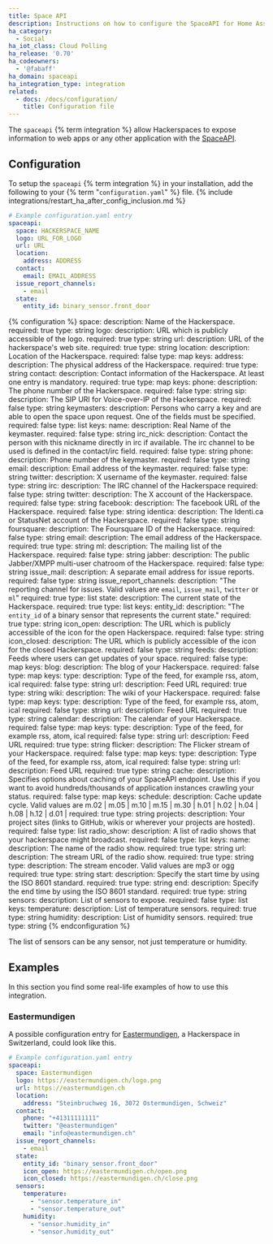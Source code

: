 ```yaml
---
title: Space API
description: Instructions on how to configure the SpaceAPI for Home Assistant.
ha_category:
  - Social
ha_iot_class: Cloud Polling
ha_release: '0.70'
ha_codeowners:
  - '@fabaff'
ha_domain: spaceapi
ha_integration_type: integration
related:
  - docs: /docs/configuration/
    title: Configuration file
---
```


The `spaceapi` {% term integration %} allow Hackerspaces to expose information to web apps or any other application with the [SpaceAPI](https://spaceapi.io/).

## Configuration

To setup the `spaceapi` {% term integration %} in your installation, add the following to your {% term "`configuration.yaml`" %} file.
{% include integrations/restart_ha_after_config_inclusion.md %}

```yaml
# Example configuration.yaml entry
spaceapi:
  space: HACKERSPACE_NAME
  logo: URL_FOR_LOGO
  url: URL
  location:
    address: ADDRESS
  contact:
    email: EMAIL_ADDRESS
  issue_report_channels:
    - email
  state:
    entity_id: binary_sensor.front_door
```

{% configuration %}
space:
  description: Name of the Hackerspace.
  required: true
  type: string
logo:
  description: URL which is publicly accessible of the logo.
  required: true
  type: string
url:
  description: URL of the hackerspace's web site.
  required: true
  type: string
location:
  description: Location of the Hackerspace.
  required: false
  type: map
  keys:
    address:
      description: The physical address of the Hackerspace.
      required: true
      type: string
contact:
  description: Contact information of the Hackerspace. At least one entry is mandatory.
  required: true
  type: map
  keys:
    phone:
      description: The phone number of the Hackerspace.
      required: false
      type: string
    sip:
      description: The SIP URI for Voice-over-IP of the Hackerspace.
      required: false
      type: string
    keymasters:
      description: Persons who carry a key and are able to open the space upon request. One of the fields must be specified.
      required: false
      type: list
      keys:
        name:
          description: Real Name of the keymaster.
          required: false
          type: string
        irc_nick:
          description: Contact the person with this nickname directly in irc if available. The irc channel to be used is defined in the contact/irc field.
          required: false
          type: string
        phone:
          description: Phone number of the keymaster.
          required: false
          type: string
        email:
          description: Email address of the keymaster.
          required: false
          type: string
        twitter:
          description: X username of the keymaster.
          required: false
          type: string
    irc:
      description: The IRC channel of the Hackerspace
      required: false
      type: string
    twitter:
      description: The X account of the Hackerspace.
      required: false
      type: string
    facebook:
      description: The facebook URL of the Hackerspace.
      required: false
      type: string
    identica:
      description: The Identi.ca or StatusNet account of the Hackerspace.
      required: false
      type: string
    foursquare:
      description: The Foursquare ID of the Hackerspace.
      required: false
      type: string
    email:
      description: The email address of the Hackerspace.
      required: true
      type: string
    ml:
      description: The mailing list of the Hackerspace.
      required: false
      type: string
    jabber:
      description: The public Jabber/XMPP multi-user chatroom of the Hackerspace.
      required: false
      type: string
    issue_mail:
      description: A separate email address for issue reports.
      required: false
      type: string
issue_report_channels:
  description: "The reporting channel for issues. Valid values are `email`, `issue_mail`, `twitter` or `ml`"
  required: true
  type: list
state:
  description: The current state of the Hackerspace.
  required: true
  type: list
  keys:
    entity_id:
      description: "The `entity_id` of a binary sensor that represents the current state."
      required: true
      type: string
    icon_open:
      description: The URL which is publicly accessible of the icon for the open Hackerspace.
      required: false
      type: string
    icon_closed:
      description: The URL which is publicly accessible of the icon for the closed Hackerspace.
      required: false
      type: string
feeds:
  description: Feeds where users can get updates of your space.
  required: false
  type: map
  keys:
    blog:
      description: The blog of your Hackerspace.
      required: false
      type: map
      keys:
        type:
          description: Type of the feed, for example rss, atom, ical
          required: false
          type: string
        url:
          description: Feed URL
          required: true
          type: string
    wiki:
      description: The wiki of your Hackerspace.
      required: false
      type: map
      keys:
        type:
          description: Type of the feed, for example rss, atom, ical
          required: false
          type: string
        url:
          description: Feed URL
          required: true
          type: string
    calendar:
      description: The calendar of your Hackerspace.
      required: false
      type: map
      keys:
        type:
          description: Type of the feed, for example rss, atom, ical
          required: false
          type: string
        url:
          description: Feed URL
          required: true
          type: string
    flicker:
      description: The Flicker stream of your Hackerspace.
      required: false
      type: map
      keys:
        type:
          description: Type of the feed, for example rss, atom, ical
          required: false
          type: string
        url:
          description: Feed URL
          required: true
          type: string
cache:
  description: Specifies options about caching of your SpaceAPI endpoint. Use this if you want to avoid hundreds/thousands of application instances crawling your status.
  required: false
  type: map
  keys:
    schedule:
      description: Cache update cycle. Valid values are m.02 | m.05 | m.10 | m.15 | m.30 | h.01 | h.02 | h.04 | h.08 | h.12 | d.01 |
      required: true
      type: string
projects:
  description: Your project sites (links to GitHub, wikis or wherever your projects are hosted).
  required: false
  type: list
radio_show:
  description: A list of radio shows that your hackerspace might broadcast.
  required: false
  type: list
  keys:
    name:
      description: The name of the radio show.
      required: true
      type: string
    url:
      description: The stream URL of the radio show.
      required: true
      type: string
    type:
      description: The stream encoder. Valid values are mp3 or ogg
      required: true
      type: string
    start:
      description: Specify the start time by using the ISO 8601 standard.
      required: true
      type: string
    end:
      description: Specify the end time by using the ISO 8601 standard.
      required: true
      type: string
sensors:
  description: List of sensors to expose.
  required: false
  type: list
  keys:
    temperature:
      description: List of temperature sensors.
      required: true
      type: string
    humidity:
      description: List of humidity sensors.
      required: true
      type: string
{% endconfiguration %}

The list of sensors can be any sensor, not just temperature or humidity.

## Examples

In this section you find some real-life examples of how to use this integration.

### Eastermundigen

A possible configuration entry for [Eastermundigen](https://www.eastermundigen.ch/), a Hackerspace in Switzerland, could look like this.

```yaml
# Example configuration.yaml entry
spaceapi:
  space: Eastermundigen
  logo: https://eastermundigen.ch/logo.png
  url: https://eastermundigen.ch
  location:
    address: "Steinbruchweg 16, 3072 Ostermundigen, Schweiz"
  contact:
    phone: "+41311111111"
    twitter: "@eastermundigen"
    email: "info@eastermundigen.ch"
  issue_report_channels:
    - email
  state:
    entity_id: "binary_sensor.front_door"
    icon_open: https://eastermundigen.ch/open.png
    icon_closed: https://eastermundigen.ch/close.png
  sensors:
    temperature:
      - "sensor.temperature_in"
      - "sensor.temperature_out"
    humidity:
      - "sensor.humidity_in"
      - "sensor.humidity_out"
```

